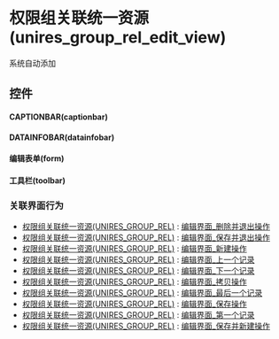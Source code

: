 # 权限组关联统一资源(unires_group_rel_edit_view)  <!-- {docsify-ignore-all} -->


系统自动添加



## 控件
#### CAPTIONBAR(captionbar)
#### DATAINFOBAR(datainfobar)
#### 编辑表单(form)
#### 工具栏(toolbar)


### 关联界面行为
  * [权限组关联统一资源(UNIRES_GROUP_REL)](module/base_extend/unires_group_rel) : [编辑界面_删除并退出操作](module/base_extend/unires_group_rel#界面行为)
  * [权限组关联统一资源(UNIRES_GROUP_REL)](module/base_extend/unires_group_rel) : [编辑界面_保存并退出操作](module/base_extend/unires_group_rel#界面行为)
  * [权限组关联统一资源(UNIRES_GROUP_REL)](module/base_extend/unires_group_rel) : [编辑界面_新建操作](module/base_extend/unires_group_rel#界面行为)
  * [权限组关联统一资源(UNIRES_GROUP_REL)](module/base_extend/unires_group_rel) : [编辑界面_上一个记录](module/base_extend/unires_group_rel#界面行为)
  * [权限组关联统一资源(UNIRES_GROUP_REL)](module/base_extend/unires_group_rel) : [编辑界面_下一个记录](module/base_extend/unires_group_rel#界面行为)
  * [权限组关联统一资源(UNIRES_GROUP_REL)](module/base_extend/unires_group_rel) : [编辑界面_拷贝操作](module/base_extend/unires_group_rel#界面行为)
  * [权限组关联统一资源(UNIRES_GROUP_REL)](module/base_extend/unires_group_rel) : [编辑界面_最后一个记录](module/base_extend/unires_group_rel#界面行为)
  * [权限组关联统一资源(UNIRES_GROUP_REL)](module/base_extend/unires_group_rel) : [编辑界面_保存操作](module/base_extend/unires_group_rel#界面行为)
  * [权限组关联统一资源(UNIRES_GROUP_REL)](module/base_extend/unires_group_rel) : [编辑界面_第一个记录](module/base_extend/unires_group_rel#界面行为)
  * [权限组关联统一资源(UNIRES_GROUP_REL)](module/base_extend/unires_group_rel) : [编辑界面_保存并新建操作](module/base_extend/unires_group_rel#界面行为)

<script>
 const { createApp } = Vue
  createApp({
    data() {
      return {

      }
    }
  }).use(ElementPlus).mount('#app')
</script>